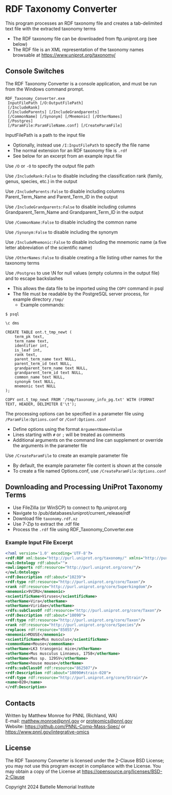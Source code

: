 # RDF Taxonomy Converter

This program processes an RDF taxonomy file and creates a tab-delimited text file with the extracted taxonomy terms
* The RDF taxonomy file can be downloaded from ftp.uniprot.org (see below)
* The RDF file is an XML representation of the taxonomy names browsable at https://www.uniprot.org/taxonomy/

## Console Switches

The RDF Taxonomy Converter is a console application, and must be run from the Windows command prompt.

```
RDF_Taxonomy_Converter.exe
 InputFilePath [/O:OutputFilePath]
 [/IncludeRank]
 [/IncludeParents] [/IncludeGrandparents] 
 [/CommonName] [/Synonym] [/Mnemonic] [/OtherNames]
 [/Postgres]
 [/ParamFile:ParamFileName.conf] [/CreateParamFile]
```

InputFilePath is a path to the input file
* Optionally, instead use `/I:InputFilePath` to specify the file name
* The normal extension for an RDF taxonomy file is `.rdf`
* See below for an excerpt from an example input file

Use `/O` or `-O` to specify the output file path

Use `/IncludeRank:False` to disable including the classification rank (family, genus, species, etc.) in the output

Use `/IncludeParents:False` to disable including columns Parent_Term_Name and Parent_Term_ID in the output

Use `/IncludeGrandparents:False` to disable including columns Grandparent_Term_Name and Grandparent_Term_ID in the output

Use `/CommonName:False` to disable including the common name

Use `/Synonym:False` to disable including the synonym

Use `/IncludeMnemonic:False` to disable including the mnemonic name (a five letter abbreviation of the scientific name)

Use `/OtherNames:False` to disable creating a file listing other names for the taxonomy terms

Use `/Postgres` to use \N for null values (empty columns in the output file) and to escape backslashes
* This allows the data file to be imported using the `COPY` command in psql
* The file must be readable by the PostgreSQL server process, for example directory `/tmp/`
  * Example commands:
  
```
$ psql

\c dms

CREATE TABLE ont.t_tmp_newt (
    term_pk text,
    term_name text,
    identifier int,
    is_leaf int,
    rank text,
    parent_term_name text NULL,
    parent_term_id text NULL,
    grandparent_term_name text NULL,
    grandparent_term_id text NULL,
    common_name text NULL,
    synonym text NULL,
    mnemonic text NULL
);

COPY ont.t_tmp_newt FROM '/tmp/taxonomy_info_pg.txt' WITH (FORMAT TEXT, HEADER, DELIMITER E'\t');
```

The processing options can be specified in a parameter file using `/ParamFile:Options.conf` or `/Conf:Options.conf`
* Define options using the format `ArgumentName=Value`
* Lines starting with `#` or `;` will be treated as comments
* Additional arguments on the command line can supplement or override the arguments in the parameter file

Use `/CreateParamFile` to create an example parameter file
* By default, the example parameter file content is shown at the console
* To create a file named Options.conf, use `/CreateParamFile:Options.conf`

## Downloading and Processing UniProt Taxonomy Terms

* Use FileZilla (or WinSCP) to connect to ftp.uniprot.org
* Navigate to /pub/databases/uniprot/current_release/rdf
* Download file `taxonomy.rdf.xz`
* Use 7-Zip to extract the .rdf file
* Process the `.rdf` file using RDF_Taxonomy_Converter.exe

### Example Input File Excerpt

```xml
<?xml version='1.0' encoding='UTF-8'?>
<rdf:RDF xml:base="http://purl.uniprot.org/taxonomy/" xmlns="http://purl.uniprot.org/core/" xmlns:foaf="http://xmlns.com/foaf/0.1/" xmlns:owl="http://www.w3.org/2002/07/owl#" xmlns:rdf="http://www.w3.org/1999/02/22-rdf-syntax-ns#" xmlns:rdfs="http://www.w3.org/2000/01/rdf-schema#" xmlns:skos="http://www.w3.org/2004/02/skos/core#">
<owl:Ontology rdf:about="">
<owl:imports rdf:resource="http://purl.uniprot.org/core/"/>
</owl:Ontology>
<rdf:Description rdf:about="10239">
<rdf:type rdf:resource="http://purl.uniprot.org/core/Taxon"/>
<rank rdf:resource="http://purl.uniprot.org/core/Superkingdom"/>
<mnemonic>9VIRU</mnemonic>
<scientificName>Viruses</scientificName>
<otherName>Vira</otherName>
<otherName>Viridae</otherName>
<rdfs:subClassOf rdf:resource="http://purl.uniprot.org/core/Taxon"/>
<rdf:Description rdf:about="10090">
<rdf:type rdf:resource="http://purl.uniprot.org/core/Taxon"/>
<rank rdf:resource="http://purl.uniprot.org/core/Species"/>
<replaces rdf:resource="85055"/>
<mnemonic>MOUSE</mnemonic>
<scientificName>Mus musculus</scientificName>
<commonName>Mouse</commonName>
<otherName>LK3 transgenic mice</otherName>
<otherName>Mus musculus Linnaeus, 1758</otherName>
<otherName>Mus sp. 129SV</otherName>
<otherName>house mouse</otherName>
<rdfs:subClassOf rdf:resource="862507"/>
<rdf:Description rdf:about="10090#strain-020">
<rdf:type rdf:resource="http://purl.uniprot.org/core/Strain"/>
<name>020</name>
</rdf:Description>
```

## Contacts

Written by Matthew Monroe for PNNL (Richland, WA) \
E-mail: matthew.monroe@pnnl.gov or proteomics@pnnl.gov \
Website: https://github.com/PNNL-Comp-Mass-Spec/ or https://www.pnnl.gov/integrative-omics

## License

The RDF Taxonomy Converter is licensed under the 2-Clause BSD License; 
you may not use this program except in compliance with the License. You may obtain 
a copy of the License at https://opensource.org/licenses/BSD-2-Clause

Copyright 2024 Battelle Memorial Institute
